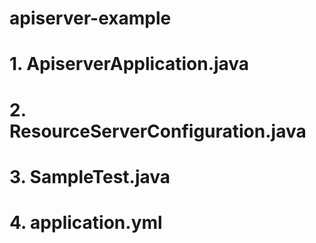 # apiserver-example

# 1. ApiserverApplication.java

# 2. ResourceServerConfiguration.java

# 3. SampleTest.java

# 4. application.yml

